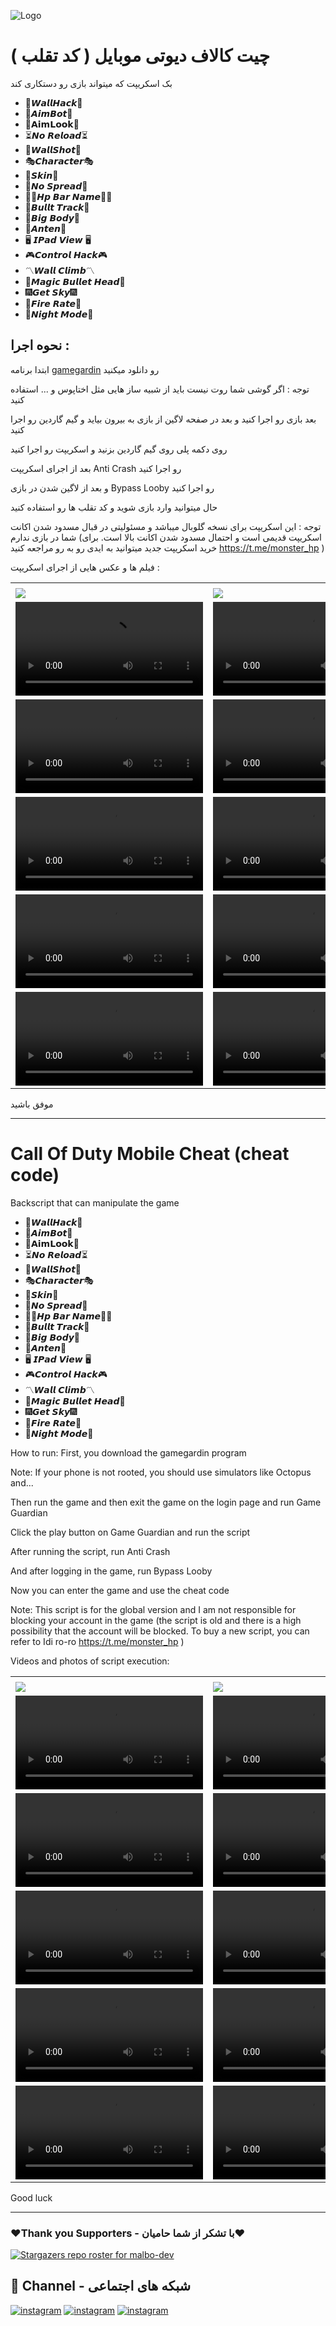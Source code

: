 ![Logo](https://www.dfmrendering.com/wp-content/uploads/2022/01/unnamed-file-1.png)

# چیت کالاف دیوتی موبایل ( کد تقلب )

بک اسکریپت که میتواند بازی رو دستکاری کند

- 🗽𝙒𝙖𝙡𝙡𝙃𝙖𝙘𝙠🗽
- 👾𝘼𝙞𝙢𝘽𝙤𝙩👾
- 🚸𝗔𝗶𝗺𝗟𝗼𝗼𝗸🚸
- ⏳𝙉𝙤 𝙍𝙚𝙡𝙤𝙖𝙙⏳
- 🎯𝙒𝙖𝙡𝙡𝙎𝙝𝙤𝙩🎯
- 🎭𝘾𝙝𝙖𝙧𝙖𝙘𝙩𝙚𝙧🎭
- 🔫𝙎𝙠𝙞𝙣🔫
- 🧪𝙉𝙤 𝙎𝙥𝙧𝙚𝙖𝙙🧪
- 🚶‍♂️𝙃𝙥 𝘽𝙖𝙧 𝙉𝙖𝙢𝙚🚶‍♂️
- 🥊𝘽𝙪𝙡𝙡𝙩 𝙏𝙧𝙖𝙘𝙠🥊
- 🚷𝘽𝙞𝙜 𝘽𝙤𝙙𝙮🚷
- 📡𝘼𝙣𝙩𝙚𝙣📡
- 🖥 𝙄𝙋𝙖𝙙 𝙑𝙞𝙚𝙬 🖥
- 🎮𝘾𝙤𝙣𝙩𝙧𝙤𝙡 𝙃𝙖𝙘𝙠🎮
- 〽️𝙒𝙖𝙡𝙡 𝘾𝙡𝙞𝙢𝙗〽️
- 💯𝙈𝙖𝙜𝙞𝙘 𝘽𝙪𝙡𝙡𝙚𝙩 𝙃𝙚𝙖𝙙💯
- 🎆𝙂𝙚𝙩 𝙎𝙠𝙮🎆
- 🚀𝙁𝙞𝙧𝙚 𝙍𝙖𝙩𝙚🚀
- 🌌𝙉𝙞𝙜𝙝𝙩 𝙈𝙤𝙙𝙚🌌

## نحوه اجرا : 

ابتدا برنامه <a href="https://gameguardian.net/forum">gamegardin</a> رو دانلود میکنید 

توجه : اگر گوشی شما روت نیست باید از شبیه ساز هایی مثل اختاپوس و ... استفاده کنید 

بعد بازی رو اجرا کنید و بعد در صفحه لاگین از بازی به بیرون بیاید و گیم گاردین رو اجرا کنید 

روی دکمه پلی روی گیم گاردین بزنید و اسکریپت رو اجرا کنید 

بعد از اجرای اسکریپت Anti Crash رو اجرا کنید 

و بعد از لاگین شدن در بازی Bypass Looby رو اجرا کنید 

حال میتوانید وارد بازی شوید و کد تقلب ها رو استفاده کنید 

توجه : این اسکریپت برای نسخه گلوبال میباشد و مسئولیتی در قبال مسدود شدن اکانت شما در بازی ندارم (اسکریپت قدیمی است و احتمال مسدود شدن اکانت بالا است. برای خرید اسکریپت جدید میتوانید به ایدی رو به رو مراجعه کنید https://t.me/monster_hp )

فیلم ها و عکس هایی از اجرای اسکریپت :

<table>
  <tr>
    <td></td>
     <td></td>
  </tr>
  
  <tr>
    <td ><img src="https://user-images.githubusercontent.com/111338534/203357828-cb1a761e-a2fd-439b-befa-45c7809ebf6d.jpg"></td>
    <td ><img src="https://user-images.githubusercontent.com/111338534/203357805-1bdcc16c-24f2-409d-9307-8987a2edcc6f.jpg"></td>
  </tr>
  
  
  <tr>
    <td ><video src='https://user-images.githubusercontent.com/111338534/203379556-5b37625e-e17e-4e5a-a9ae-cecc1b509699.mp4' /></td>
    <td ><video src='https://user-images.githubusercontent.com/111338534/203379183-fe1c2fff-c9f0-4582-97ea-5f9396161133.mp4' /></td>
  </tr>
  

  <tr>
    <td ><video src='https://user-images.githubusercontent.com/111338534/203381174-446994bd-c33d-438c-b729-43f48b29ba17.mp4' /></td>
    <td valign="top"><video src='https://user-images.githubusercontent.com/111338534/203378594-8534971d-d43f-4edf-a8e2-ccc97ce2e643.mp4' /></td>
  </tr>
  
  <tr>
    <td ><video src='https://user-images.githubusercontent.com/111338534/203381381-36294d64-a4b2-4d5e-80bb-80d2a14b30f3.mp4' /></td>
    <td ><video src='https://user-images.githubusercontent.com/111338534/203387044-6090d284-ac31-4f6e-b8e9-ff17385b3b93.mp4' /></td>
  </tr>
  
 
  <tr>
    <td ><video src='https://user-images.githubusercontent.com/111338534/203380138-b3f25ec6-0a0d-48cf-815c-42672aa2eef6.mp4' /></td>
    <td ><video src='https://user-images.githubusercontent.com/111338534/203378904-b05728fb-6a73-4a34-84f0-bc714b29e763.mp4' /></td>
  </tr>

  <tr>
    <td ><video src='https://user-images.githubusercontent.com/111338534/203381473-dcc25109-d28a-4e16-a502-e9eec83ab56e.mp4' /></td>
    <td ><video src='https://user-images.githubusercontent.com/111338534/203380284-78c2f636-7831-47d0-b217-4b8febd3cdb2.mp4' /></td>
  </tr>
  
 </table>


موفق باشید

-------------------------------------------------------------------------

# Call Of Duty Mobile Cheat (cheat code)

Backscript that can manipulate the game

- 🗽𝙒𝙖𝙡𝙡𝙃𝙖𝙘𝙠🗽
- 👾𝘼𝙞𝙢𝘽𝙤𝙩👾
- 🚸𝗔𝗶𝗺𝗟𝗼𝗼𝗸🚸
- ⏳𝙉𝙤 𝙍𝙚𝙡𝙤𝙖𝙙⏳
- 🎯𝙒𝙖𝙡𝙡𝙎𝙝𝙤𝙩🎯
- 🎭𝘾𝙝𝙖𝙧𝙖𝙘𝙩𝙚𝙧🎭
- 🔫𝙎𝙠𝙞𝙣🔫
- 🧪𝙉𝙤 𝙎𝙥𝙧𝙚𝙖𝙙🧪
- 🚶‍♂️𝙃𝙥 𝘽𝙖𝙧 𝙉𝙖𝙢𝙚🚶‍♂️
- 🥊𝘽𝙪𝙡𝙡𝙩 𝙏𝙧𝙖𝙘𝙠🥊
- 🚷𝘽𝙞𝙜 𝘽𝙤𝙙𝙮🚷
- 📡𝘼𝙣𝙩𝙚𝙣📡
- 🖥 𝙄𝙋𝙖𝙙 𝙑𝙞𝙚𝙬 🖥
- 🎮𝘾𝙤𝙣𝙩𝙧𝙤𝙡 𝙃𝙖𝙘𝙠🎮
- 〽️𝙒𝙖𝙡𝙡 𝘾𝙡𝙞𝙢𝙗〽️
- 💯𝙈𝙖𝙜𝙞𝙘 𝘽𝙪𝙡𝙡𝙚𝙩 𝙃𝙚𝙖𝙙💯
- 🎆𝙂𝙚𝙩 𝙎𝙠𝙮🎆
- 🚀𝙁𝙞𝙧𝙚 𝙍𝙖𝙩𝙚🚀
- 🌌𝙉𝙞𝙜𝙝𝙩 𝙈𝙤𝙙𝙚🌌


How to run:
First, you download the gamegardin program

Note: If your phone is not rooted, you should use simulators like Octopus and...

Then run the game and then exit the game on the login page and run Game Guardian

Click the play button on Game Guardian and run the script

After running the script, run Anti Crash

And after logging in the game, run Bypass Looby

Now you can enter the game and use the cheat code

Note: This script is for the global version and I am not responsible for blocking your account in the game (the script is old and there is a high possibility that the account will be blocked. To buy a new script, you can refer to Idi ro-ro https://t.me/monster_hp )

Videos and photos of script execution:

<table>
  <tr>
    <td></td>
     <td></td>
  </tr>
  
  <tr>
    <td ><img src="https://user-images.githubusercontent.com/111338534/203357828-cb1a761e-a2fd-439b-befa-45c7809ebf6d.jpg"></td>
    <td ><img src="https://user-images.githubusercontent.com/111338534/203357805-1bdcc16c-24f2-409d-9307-8987a2edcc6f.jpg"></td>
  </tr>
  
  
  <tr>
    <td ><video src='https://user-images.githubusercontent.com/111338534/203379556-5b37625e-e17e-4e5a-a9ae-cecc1b509699.mp4' /></td>
    <td ><video src='https://user-images.githubusercontent.com/111338534/203379183-fe1c2fff-c9f0-4582-97ea-5f9396161133.mp4' /></td>
  </tr>
  

  <tr>
    <td ><video src='https://user-images.githubusercontent.com/111338534/203381174-446994bd-c33d-438c-b729-43f48b29ba17.mp4' /></td>
    <td valign="top"><video src='https://user-images.githubusercontent.com/111338534/203378594-8534971d-d43f-4edf-a8e2-ccc97ce2e643.mp4' /></td>
  </tr>
  
  <tr>
    <td ><video src='https://user-images.githubusercontent.com/111338534/203381381-36294d64-a4b2-4d5e-80bb-80d2a14b30f3.mp4' /></td>
    <td ><video src='https://user-images.githubusercontent.com/111338534/203387044-6090d284-ac31-4f6e-b8e9-ff17385b3b93.mp4' /></td>
  </tr>
  
 
  <tr>
    <td ><video src='https://user-images.githubusercontent.com/111338534/203380138-b3f25ec6-0a0d-48cf-815c-42672aa2eef6.mp4' /></td>
    <td ><video src='https://user-images.githubusercontent.com/111338534/203378904-b05728fb-6a73-4a34-84f0-bc714b29e763.mp4' /></td>
  </tr>

  <tr>
    <td ><video src='https://user-images.githubusercontent.com/111338534/203381473-dcc25109-d28a-4e16-a502-e9eec83ab56e.mp4' /></td>
    <td ><video src='https://user-images.githubusercontent.com/111338534/203380284-78c2f636-7831-47d0-b217-4b8febd3cdb2.mp4' /></td>
  </tr>
  
 </table>


Good luck
 
-------------------------------------------------------------------------

### ❤️Thank you Supporters - با تشکر از شما حامیان❤️
[![Stargazers repo roster for malbo-dev](https://reporoster.com/stars/dark/malbo-dev/codCheat)](https://github.com/malbo-dev/codCheat/stargazers)

## 🔗 Channel - شبکه های اجتماعی
[![instagram](https://img.shields.io/badge/Channel-Telegram-blue)](https://t.me/Malbo_Dev)
[![instagram](https://img.shields.io/badge/Channel-Youtube-red)](https://www.youtube.com/channel/UCRXB3lWiZHPwfgcXMjfUzYA)
[![instagram](https://img.shields.io/badge/Channel-Instagram-pink)](https://instagram.com/malbo.dev)
